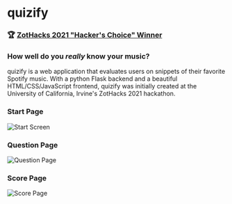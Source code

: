 # quizify

### :trophy: [ZotHacks 2021 "Hacker's Choice" Winner](https://devpost.com/software/quizify-6detoa)

### How well do you *really* know your music?
quizify is a web application that evaluates users on snippets of their favorite Spotify music.
With a python Flask backend and a beautiful HTML/CSS/JavaScript frontend, quizify was initially created at the University of California, Irvine's ZotHacks 2021 hackathon.

### Start Page
![Start Screen](https://imgur.com/4Rl9Qua)

### Question Page
![Question Page](https://imgur.com/yrzdR8F)

### Score Page
![Score Page](https://imgur.com/xqmzFQN)
